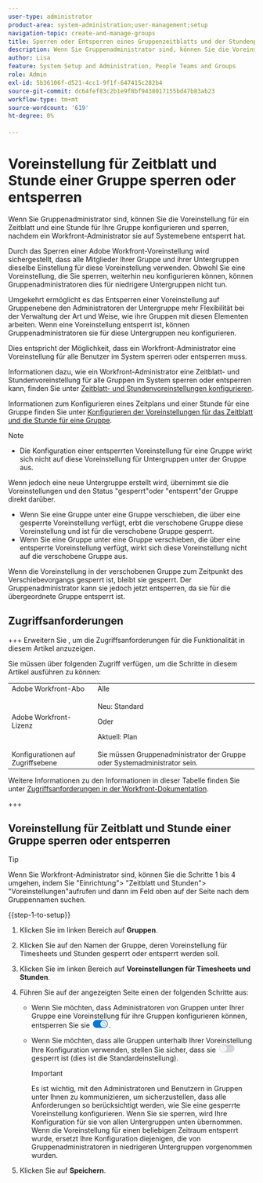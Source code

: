 ```yaml
---
user-type: administrator
product-area: system-administration;user-management;setup
navigation-topic: create-and-manage-groups
title: Sperren oder Entsperren eines Gruppenzeitblatts und der Stundenpräferenz
description: Wenn Sie Gruppenadministrator sind, können Sie die Voreinstellung für ein Zeitblatt und eine Stunde für Ihre Gruppe konfigurieren und sperren, nachdem ein Workfront-Administrator sie auf Systemebene entsperrt hat.
author: Lisa
feature: System Setup and Administration, People Teams and Groups
role: Admin
exl-id: 5b36106f-d521-4cc1-9f1f-647415c282b4
source-git-commit: dc64fef83c2b1e9f8bf9438017155bd47b83ab23
workflow-type: tm+mt
source-wordcount: '619'
ht-degree: 0%

---
```


# Voreinstellung für Zeitblatt und Stunde einer Gruppe sperren oder entsperren

Wenn Sie Gruppenadministrator sind, können Sie die Voreinstellung für ein Zeitblatt und eine Stunde für Ihre Gruppe konfigurieren und sperren, nachdem ein Workfront-Administrator sie auf Systemebene entsperrt hat.

Durch das Sperren einer Adobe Workfront-Voreinstellung wird sichergestellt, dass alle Mitglieder Ihrer Gruppe und ihrer Untergruppen dieselbe Einstellung für diese Voreinstellung verwenden. Obwohl Sie eine Voreinstellung, die Sie sperren, weiterhin neu konfigurieren können, können Gruppenadministratoren dies für niedrigere Untergruppen nicht tun.

Umgekehrt ermöglicht es das Entsperren einer Voreinstellung auf Gruppenebene den Administratoren der Untergruppe mehr Flexibilität bei der Verwaltung der Art und Weise, wie ihre Gruppen mit diesen Elementen arbeiten. Wenn eine Voreinstellung entsperrt ist, können Gruppenadministratoren sie für diese Untergruppen neu konfigurieren.

Dies entspricht der Möglichkeit, dass ein Workfront-Administrator eine Voreinstellung für alle Benutzer im System sperren oder entsperren muss.

Informationen dazu, wie ein Workfront-Administrator eine Zeitblatt- und Stundenvoreinstellung für alle Gruppen im System sperren oder entsperren kann, finden Sie unter [Zeitblatt- und Stundenvoreinstellungen konfigurieren](../../../administration-and-setup/set-up-workfront/configure-timesheets-schedules/timesheet-and-hour-preferences.md).

Informationen zum Konfigurieren eines Zeitplans und einer Stunde für eine Gruppe finden Sie unter [Konfigurieren der Voreinstellungen für das Zeitblatt und die Stunde für eine Gruppe](../../../administration-and-setup/manage-groups/create-and-manage-groups/configure-timesheet-hour-preferences-group.md).

<!--
Unlike other Lock/Unlock articles that start just like this one, we need the steps here. In other areas, the lock/unlock step is part of the article about setting preferences or creating statuses.</p>
-->

>[!NOTE]
>
>* Die Konfiguration einer entsperrten Voreinstellung für eine Gruppe wirkt sich nicht auf diese Voreinstellung für Untergruppen unter der Gruppe aus.
>
>  Wenn jedoch eine neue Untergruppe erstellt wird, übernimmt sie die Voreinstellungen und den Status &quot;gesperrt&quot;oder &quot;entsperrt&quot;der Gruppe direkt darüber.
>
>* Wenn Sie eine Gruppe unter eine Gruppe verschieben, die über eine gesperrte Voreinstellung verfügt, erbt die verschobene Gruppe diese Voreinstellung und ist für die verschobene Gruppe gesperrt.
>* Wenn Sie eine Gruppe unter eine Gruppe verschieben, die über eine entsperrte Voreinstellung verfügt, wirkt sich diese Voreinstellung nicht auf die verschobene Gruppe aus.
>
>  Wenn die Voreinstellung in der verschobenen Gruppe zum Zeitpunkt des Verschiebevorgangs gesperrt ist, bleibt sie gesperrt. Der Gruppenadministrator kann sie jedoch jetzt entsperren, da sie für die übergeordnete Gruppe entsperrt ist.

## Zugriffsanforderungen

+++ Erweitern Sie , um die Zugriffsanforderungen für die Funktionalität in diesem Artikel anzuzeigen.

Sie müssen über folgenden Zugriff verfügen, um die Schritte in diesem Artikel ausführen zu können:

<table style="table-layout:auto"> 
 <col> 
 <col> 
 <tbody> 
  <tr> 
   <td role="rowheader">Adobe Workfront-Abo</td> 
   <td>Alle</td> 
  </tr> 
  <tr> 
  <tr> 
   <td role="rowheader">Adobe Workfront-Lizenz</td> 
   <td><p>Neu: Standard</p>
       <p>Oder</p>
       <p>Aktuell: Plan</p></td>
  </tr> 
  </tr> 
  <tr> 
   <td role="rowheader">Konfigurationen auf Zugriffsebene</td> 
   <td>Sie müssen Gruppenadministrator der Gruppe oder Systemadministrator sein.</td>
  </tr> 
 </tbody> 
</table>

Weitere Informationen zu den Informationen in dieser Tabelle finden Sie unter [Zugriffsanforderungen in der Workfront-Dokumentation](/help/quicksilver/administration-and-setup/add-users/access-levels-and-object-permissions/access-level-requirements-in-documentation.md).

+++

## Voreinstellung für Zeitblatt und Stunde einer Gruppe sperren oder entsperren

>[!TIP]
>
>Wenn Sie Workfront-Administrator sind, können Sie die Schritte 1 bis 4 umgehen, indem Sie &quot;Einrichtung&quot;> &quot;Zeitblatt und Stunden&quot;> &quot;Voreinstellungen&quot;aufrufen und dann im Feld oben auf der Seite nach dem Gruppennamen suchen.

{{step-1-to-setup}}

1. Klicken Sie im linken Bereich auf **Gruppen**.
1. Klicken Sie auf den Namen der Gruppe, deren Voreinstellung für Timesheets und Stunden gesperrt oder entsperrt werden soll.
1. Klicken Sie im linken Bereich auf **Voreinstellungen für Timesheets und Stunden**.

1. Führen Sie auf der angezeigten Seite einen der folgenden Schritte aus:

   * Wenn Sie möchten, dass Administratoren von Gruppen unter Ihrer Gruppe eine Voreinstellung für ihre Gruppen konfigurieren können, entsperren Sie sie ![](assets/unlock-toggle-button.png).
   * Wenn Sie möchten, dass alle Gruppen unterhalb Ihrer Voreinstellung Ihre Konfiguration verwenden, stellen Sie sicher, dass sie ![](assets/lock-toggle-button.png) gesperrt ist (dies ist die Standardeinstellung).

     >[!IMPORTANT]
     >
     >Es ist wichtig, mit den Administratoren und Benutzern in Gruppen unter Ihnen zu kommunizieren, um sicherzustellen, dass alle Anforderungen so berücksichtigt werden, wie Sie eine gesperrte Voreinstellung konfigurieren. Wenn Sie sie sperren, wird Ihre Konfiguration für sie von allen Untergruppen unten übernommen. Wenn die Voreinstellung für einen beliebigen Zeitraum entsperrt wurde, ersetzt Ihre Konfiguration diejenigen, die von Gruppenadministratoren in niedrigeren Untergruppen vorgenommen wurden.

1. Klicken Sie auf **Speichern**.
